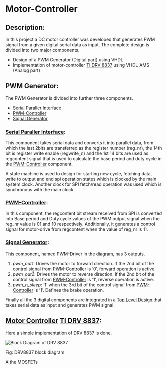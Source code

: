 # Motor-Controller
## Description:
In this project a DC motor controller was developed that generates PWM signal from a given digital serial data as input. The complete design is divided into two major components. 
* Design of a PWM Generator (Digital part) using VHDL
* Implementation of motor-controller [TI DRV 8837](https://www.ti.com/product/DRV8837) using VHDL-AMS (Analog part)

## PWM Generator: 

The PWM Generator is divided into further three components.
* [Serial Paraller Interface](https://github.com/sudipbarua/Motor-Controller/tree/master/PWM_Generator/Serial-Parallel-Interface)
* [PWM-Controller]( https://github.com/sudipbarua/Motor-Controller/tree/master/PWM_Generator/PWM-Controller)
* [Signal Generator](https://github.com/sudipbarua/Motor-Controller/tree/master/PWM_Generator/Signal-Generator)

###  [Serial Paraller Interface]( https://github.com/sudipbarua/Motor-Controller/blob/master/PWM_Generator/Serial-Parallel-Interface/spi.vhd):
This component takes serial data and converts it into parallel data, from which the last 2bits are transferred as the register number (reg_nr), the 14th bit is register write enable (regwrite_n) and the 1st 14 bits are used as regcontent signal that is used to calculate the base period and duty cycle in the [PWM-Controller]( https://github.com/sudipbarua/Motor-Controller/blob/master/PWM_Generator/PWM-Controller/pwm_controller.vhd) component. 

A state machine is used to design for starting new cycle, fetching data, write to output and end spi operation states which is clocked by the main system clock. Another clock for SPI fetch/read operation was used which is synchronous with the main clock. 
### [PWM-Controller]( https://github.com/sudipbarua/Motor-Controller/blob/master/PWM_Generator/PWM-Controller/pwm_controller.vhd): 
In this component, the regcontent bit stream received from SPI is converted into Base period and Duty cycle values of the PWM output signal when the reg_nr value is 01 and 10 respectively. Additionally, it generates a control signal for motor-drive from regcontent when the value of reg_nr is 11. 
### [Signal Generator](https://github.com/sudipbarua/Motor-Controller/blob/master/PWM_Generator/Signal-Generator/pwm_driver_v2-with-case.vhd): 
This component, named PWM-Driver in the diagram, has 3 outputs. 
1.	*pwm_out1*: Drives the motor to forward direction. If the 2nd bit of the control signal from [PWM-Controller]( https://github.com/sudipbarua/Motor-Controller/blob/master/PWM_Generator/PWM-Controller/pwm_controller.vhd) is ‘0’, forward operation is active. 
2.	*pwm_out2*: Drives the motor to reverse direction. If the 2nd bit of the control signal from [PWM-Controller]( https://github.com/sudipbarua/Motor-Controller/blob/master/PWM_Generator/PWM-Controller/pwm_controller.vhd) is ‘1’, reverse operation is active.
3.	*pwm_n_sleep*: ‘1’ when the 3rd bit of the control signal from [PWM-Controller]( https://github.com/sudipbarua/Motor-Controller/blob/master/PWM_Generator/PWM-Controller/pwm_controller.vhd) is ‘1’. Defines the brake operation. 

Finally all the 3 digital components are integrated in a [Top Level Design ](https://github.com/sudipbarua/Motor-Controller/blob/master/PWM_Generator/pwm_digital_top.vhd) that takes serial data as input and generates PWM signal. 

## [Motor Controller](https://github.com/sudipbarua/Motor-Controller/blob/master/Analog-Driver_TI-DRV-8837/motorcontroller.vhd) [TI DRV 8837](https://www.ti.com/product/DRV8837): 
Here a simple implementation of DRV 8837 is done. 


![Block Diagram of DRV 8837](https://www.ti.com/ds_dgm/images/fbd_slvsba4e.gif)

Fig: DRV8837 block diagram.

A the MOSFETs  
